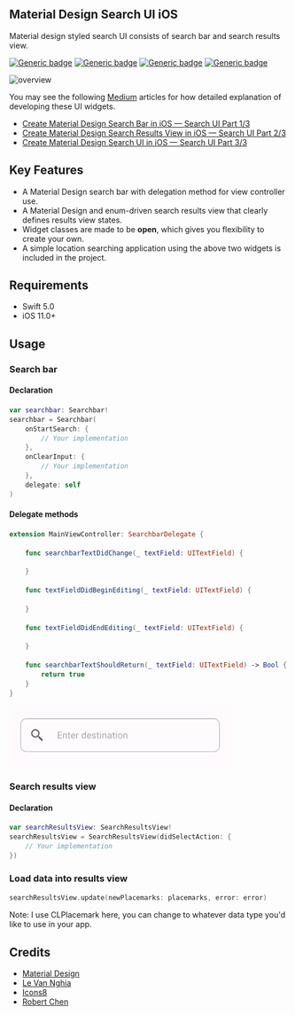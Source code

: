 ## Material Design Search UI iOS
Material design styled search UI consists of search bar and search results view.

[![Generic badge](https://img.shields.io/badge/Swift-5.0-orange.svg)](https://shields.io/) [![Generic badge](https://img.shields.io/badge/iOS-11.0+-blue.svg)](https://shields.io/)  [![Generic badge](https://img.shields.io/badge/Version-0.1.0-orange.svg)](https://shields.io/)  [![Generic badge](https://img.shields.io/badge/platform-ios-green.svg)](https://shields.io/) 

<img src="gif/finalapp.gif" alt="overview" width="250"/>

You may see the following [Medium](https://medium.com/) articles for how detailed explanation of developing these UI widgets.

- [Create Material Design Search Bar in iOS — Search UI Part 1/3](https://medium.com/swlh/create-material-design-search-bar-in-ios-search-ui-part-1-3-dfb905de6b01)
- [Create Material Design Search Results View in iOS — Search UI Part 2/3](https://medium.com/swlh/create-material-design-search-results-view-in-ios-search-ui-part-2-3-21c43f0617c)
- [Create Material Design Search UI in iOS — Search UI Part 3/3](https://medium.com/@twho/create-material-design-search-ui-in-ios-search-ui-part-3-3-a367349f5227)

## Key Features
- A Material Design search bar with delegation method for view controller use.
- A Material Design and enum-driven search results view that clearly defines results view states. 
- Widget classes are made to be **open**, which gives you flexibility to create your own.
- A simple location searching application using the above two widgets is included in the project.

## Requirements
- Swift 5.0
- iOS 11.0+

## Usage
### Search bar
#### Declaration
```swift
var searchbar: Searchbar!
searchbar = Searchbar(
    onStartSearch: {
        // Your implementation
    },
    onClearInput: { 
        // Your implementation
    },
    delegate: self
)
```
#### Delegate methods
```swift
extension MainViewController: SearchbarDelegate {

    func searchbarTextDidChange(_ textField: UITextField) {
    
    }
    
    func textFieldDidBeginEditing(_ textField: UITextField) {
    
    }

    func textFieldDidEndEditing(_ textField: UITextField) {
    
    }

    func searchbarTextShouldReturn(_ textField: UITextField) -> Bool {
        return true
    }
}
```
<img src="gif/searchbar.gif" alt="button" width="400"/>

### Search results view
#### Declaration
```swift
var searchResultsView: SearchResultsView!
searchResultsView = SearchResultsView(didSelectAction: { 
    // Your implementation
})
```
### Load data into results view
```swift
searchResultsView.update(newPlacemarks: placemarks, error: error)
```

Note: I use CLPlacemark here, you can change to whatever data type you'd like to use in your app.

## Credits
* [Material Design](https://material.io/design/)
* [Le Van Nghia](https://github.com/sharad-paghadal/MaterialKit/tree/master/Source)
* [Icons8](https://icons8.com/)
* [Robert Chen](https://www.thorntech.com/2016/01/how-to-search-for-location-using-apples-mapkit/)
